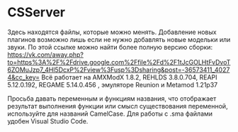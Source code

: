 # CSServer
Здесь находятся файлы, которые можно менять. Добавление новых плагинов возможно лишь если не нужно добавлять новые модельки или звуки.
По этой ссылке можно найти более полную версию сборки: https://vk.com/away.php?to=https%3A%2F%2Fdrive.google.com%2Ffile%2Fd%2F1tJcGOLHtFvDvoT6ZOMuJzp7_4Hl5DcxP%2Fview%3Fusp%3Dsharing&post=-36573411_40274&cc_key=
Всё работает на AMXModX 1.8.2, REHLDS 3.8.0.704, REAPI 5.12.0.192, REGAME 5.14.0.456 
, эмуляторе Reunion и Metamod 1.21p37

Просьба давать переменным и функциям названия, что отображает результат выполнения функции или смысл существования переменной, используйте для названий CamelCase.
Для работы с .sma файлами удобен Visual Studio Code.
